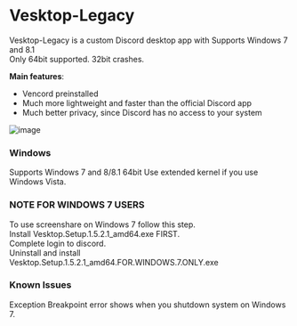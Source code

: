 # Vesktop-Legacy

Vesktop-Legacy is a custom Discord desktop app with Supports Windows 7 and 8.1 <br>
Only 64bit supported. 32bit crashes.


**Main features**:
- Vencord preinstalled
- Much more lightweight and faster than the official Discord app
- Much better privacy, since Discord has no access to your system

![image](https://github.com/TK50P/Vesktop-legacy/assets/127497974/6bdae047-008d-4a94-ba5b-352110974872)

### Windows

Supports Windows 7 and 8/8.1 64bit
Use extended kernel if you use Windows Vista.

### NOTE FOR WINDOWS 7 USERS
To use screenshare on Windows 7 follow this step. <br>
Install Vesktop.Setup.1.5.2.1_amd64.exe FIRST. <br>
Complete login to discord. <br>
Uninstall and install Vesktop.Setup.1.5.2.1_amd64.FOR.WINDOWS.7.ONLY.exe

### Known Issues
Exception Breakpoint error shows when you shutdown system on Windows 7.
